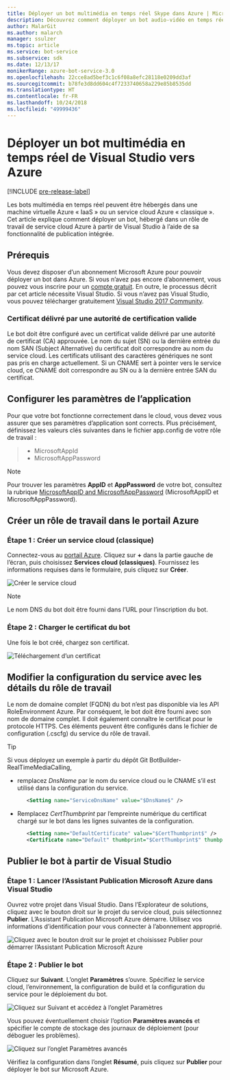 ```yaml
---
title: Déployer un bot multimédia en temps réel Skype dans Azure | Microsoft Docs
description: Découvrez comment déployer un bot audio-vidéo en temps réel Skype dans Azure à l’aide de la fonctionnalité de publication intégrée de Visual Studio.
author: MalarGit
ms.author: malarch
manager: ssulzer
ms.topic: article
ms.service: bot-service
ms.subservice: sdk
ms.date: 12/13/17
monikerRange: azure-bot-service-3.0
ms.openlocfilehash: 22cce8ad5bef3c1c6f08a8efc28118e0209dd3af
ms.sourcegitcommit: b78fe3d8dd604c4f7233740658a229e85b8535dd
ms.translationtype: HT
ms.contentlocale: fr-FR
ms.lasthandoff: 10/24/2018
ms.locfileid: "49999436"
---
```

# <a name="deploy-a-real-time-media-bot-from-visual-studio-to-azure"></a>Déployer un bot multimédia en temps réel de Visual Studio vers Azure

[!INCLUDE [pre-release-label](../includes/pre-release-label-v3.md)]

Les bots multimédia en temps réel peuvent être hébergés dans une machine virtuelle Azure « IaaS » ou un service cloud Azure « classique ». Cet article explique comment déployer un bot, hébergé dans un rôle de travail de service cloud Azure à partir de Visual Studio à l’aide de sa fonctionnalité de publication intégrée.

## <a name="prerequisites"></a>Prérequis

Vous devez disposer d’un abonnement Microsoft Azure pour pouvoir déployer un bot dans Azure. Si vous n’avez pas encore d’abonnement, vous pouvez vous inscrire pour un <a href="https://azure.microsoft.com/en-us/free/" target="_blank">compte gratuit</a>. En outre, le processus décrit par cet article nécessite Visual Studio. Si vous n’avez pas Visual Studio, vous pouvez télécharger gratuitement <a href="https://www.visualstudio.com/downloads/" target="_blank">Visual Studio 2017 Community</a>.

### <a name="certificate-from-a-valid-certificate-authority"></a>Certificat délivré par une autorité de certification valide
Le bot doit être configuré avec un certificat valide délivré par une autorité de certificat (CA) approuvée. Le nom du sujet (SN) ou la dernière entrée du nom SAN (Subject Alternative) du certificat doit correspondre au nom du service cloud. Les certificats utilisant des caractères génériques ne sont pas pris en charge actuellement. Si un CNAME sert à pointer vers le service cloud, ce CNAME doit correspondre au SN ou à la dernière entrée SAN du certificat.

## <a name="configure-application-settings"></a>Configurer les paramètres de l’application
Pour que votre bot fonctionne correctement dans le cloud, vous devez vous assurer que ses paramètres d’application sont corrects. Plus précisément, définissez les valeurs clés suivantes dans le fichier app.config de votre rôle de travail :
> <ul><li>MicrosoftAppId</li><li>MicrosoftAppPassword</li></ul>

> [!NOTE]
> Pour trouver les paramètres **AppID** et **AppPassword** de votre bot, consultez la rubrique [MicrosoftAppID and MicrosoftAppPassword](~/bot-service-manage-overview.md#microsoftappid-and-microsoftapppassword) (MicrosoftAppID et MicrosoftAppPassword).

## <a name="create-worker-role-in-the-azure-portal"></a>Créer un rôle de travail dans le portail Azure
### <a name="step-1-create-cloud-serviceclassic"></a>Étape 1 : Créer un service cloud (classique)
Connectez-vous au <a href="https://portal.azure.com">portail Azure</a>. Cliquez sur **+** dans la partie gauche de l’écran, puis choisissez **Services cloud (classiques)**. Fournissez les informations requises dans le formulaire, puis cliquez sur **Créer**.

![Créer le service cloud](../media/real-time-media-bot-portal-service-creation.png)

> [!NOTE]
> Le nom DNS du bot doit être fourni dans l’URL pour l’inscription du bot.

### <a name="step-2-upload-the-certificate-for-the-bot"></a>Étape 2 : Charger le certificat du bot
Une fois le bot créé, chargez son certificat.

![Téléchargement d’un certificat](../media/real-time-media-bot-portal-certificates.png)

## <a name="modify-service-configuration-with-worker-role-details"></a>Modifier la configuration du service avec les détails du rôle de travail
Le nom de domaine complet (FQDN) du bot n’est pas disponible via les API RoleEnvironment Azure. Par conséquent, le bot doit être fourni avec son nom de domaine complet. Il doit également connaître le certificat pour le protocole HTTPS. Ces éléments peuvent être configurés dans le fichier de configuration (.cscfg) du service du rôle de travail.

> [!TIP]
> Si vous déployez un exemple à partir du dépôt Git BotBuilder-RealTimeMediaCalling,
> - remplacez $DnsName$ par le nom du service cloud ou le CNAME s’il est utilisé dans la configuration du service.
>   ```xml
>      <Setting name="ServiceDnsName" value="$DnsName$" />
>   ```
> 
> - Remplacez $CertThumbprint$ par l’empreinte numérique du certificat chargé sur le bot dans les lignes suivantes de la configuration.
>   ```xml
>      <Setting name="DefaultCertificate" value="$CertThumbprint$" />
>      <Certificate name="Default" thumbprint="$CertThumbprint$" thumbprintAlgorithm="sha1" />
>   ```

## <a name="publish-the-bot-from-visual-studio"></a>Publier le bot à partir de Visual Studio
### <a name="step-1-launch-the-microsoft-azure-publishing-wizard-in-visual-studio"></a>Étape 1 : Lancer l’Assistant Publication Microsoft Azure dans Visual Studio

Ouvrez votre projet dans Visual Studio. Dans l’Explorateur de solutions, cliquez avec le bouton droit sur le projet du service cloud, puis sélectionnez **Publier**. L’Assistant Publication Microsoft Azure démarre. Utilisez vos informations d’identification pour vous connecter à l’abonnement approprié.

![Cliquez avec le bouton droit sur le projet et choisissez Publier pour démarrer l’Assistant Publication Microsoft Azure](../media/real-time-media-bot-publish-signin.png)

### <a name="step-2-publish-the-bot"></a>Étape 2 : Publier le bot

Cliquez sur **Suivant**. L’onglet **Paramètres** s’ouvre. Spécifiez le service cloud, l’environnement, la configuration de build et la configuration du service pour le déploiement du bot.

![Cliquez sur Suivant et accédez à l’onglet Paramètres](../media/real-time-media-bot-publish-settings.png)

Vous pouvez éventuellement choisir l’option **Paramètres avancés** et spécifier le compte de stockage des journaux de déploiement (pour déboguer les problèmes).

![Cliquez sur l’onglet Paramètres avancés](../media/real-time-media-bot-publish-advanced-settings.png)

Vérifiez la configuration dans l’onglet **Résumé**, puis cliquez sur **Publier** pour déployer le bot sur Microsoft Azure.
